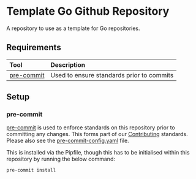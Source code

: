 # Template Go Github Repository

A repository to use as a template for Go repositories.

## Requirements

| Tool                                                                                     | Description                                     |
|:-----------------------------------------------------------------------------------------|:------------------------------------------------|
| [pre-commit](https://pre-commit.com/)                                                    | Used to ensure standards prior to commits       |

## Setup

### pre-commit

[pre-commit](https://pre-commit.com/) is used to enforce standards on this repository prior to committing any changes. This forms part of
our [Contributing](../CONTRIBUTING.md) standards. Please also see the
[pre-commit-config.yaml](../.pre-commit-config.yaml) file.

This is installed via the Pipfile, though this has to be initialised within this repository by running the below
command:

```shell
pre-commit install
```
